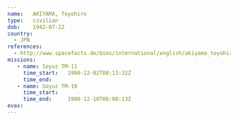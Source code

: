 ```yaml
---
name:	AKIYAMA, Toyohiro
type:	civilian
dob:	1942-07-22
country:
  - JPN
references:
  - http://www.spacefacts.de/bios/international/english/akiyama_toyohiro.htm
missions:
   - name: Soyuz TM-11
     time_start:   1990-12-02T08:13:32Z
     time_end:     
   - name: Soyuz TM-10
     time_start:   
     time_end:     1990-12-10T06:08:13Z
evas:
---
```

